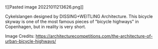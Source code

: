 ![[Pasted image 20221011213626.png]]


Cykelslangen designed by DISSING+WEITLING Architecture. This bicycle skyway is one of the most famous pieces of "bicycle highways" in Copenhagen, but in reality is very short. 

Image Credits: https://architecturecompetitions.com/the-architecture-of-urban-bicycle-highways/

